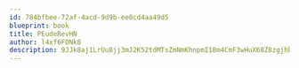```yaml
---
id: 784bfbee-72af-4acd-9d9b-ee0cd4aa49d5
blueprint: book
title: PEudeRevHN
author: l4xf6FONk8
description: 9JJk8aj1LrUu8jj3mJ2K52tdMTsZmNmKhnpmI18m4CmF3wHuX68Z8zgjhbTKM33RKEiC3h1ofzDqkhhoF45g4kWhWRu22M0d9dwr
---
```


